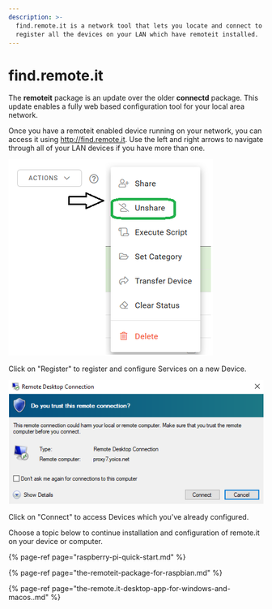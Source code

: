 ```yaml
---
description: >-
  find.remote.it is a network tool that lets you locate and connect to or
  register all the devices on your LAN which have remoteit installed.
---
```


# find.remote.it

The **remoteit** package is an update over the older **connectd** package.  This update enables a fully web based configuration tool for your local area network.

Once you have a remoteit enabled device running on your network, you can access it using http://find.remote.it.  Use the left and right arrows to navigate through all of your LAN devices if you have more than one.

![](../.gitbook/assets/image%20%2884%29.png)

Click on "Register" to register and configure Services on a new Device.

![](../.gitbook/assets/image%20%28299%29.png)

Click on "Connect" to access Devices which you've already configured.

Choose a topic below to continue installation and configuration of remote.it on your device or computer.

{% page-ref page="raspberry-pi-quick-start.md" %}

{% page-ref page="the-remoteit-package-for-raspbian.md" %}

{% page-ref page="the-remote.it-desktop-app-for-windows-and-macos..md" %}




